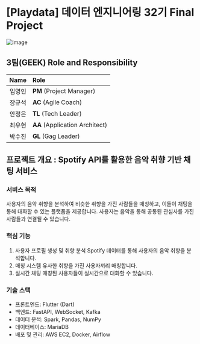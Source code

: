 # [Playdata] 데이터 엔지니어링 32기 Final Project
![image](https://velog.velcdn.com/images/s00zzang/post/42d4f804-8515-421d-b55b-b780c827bc21/image.jpg)


## 3팀(GEEK) Role and Responsibility

| Name | Role |
|:------:|:--------|
| 임영인 | **PM** (Project Manager) |
| 장규석 | **AC** (Agile Coach) |
| 안정은 | **TL** (Tech Leader) |
| 최우현 | **AA** (Application Architect) |
| 박수진 | **GL** (Gag Leader)|


##  프로젝트 개요 : Spotify API를 활용한 음악 취향 기반 채팅 서비스
### 서비스 목적
사용자의 음악 취향을 분석하여 비슷한 취향을 가진 사람들을 매칭하고, 이들이 채팅을 통해 대화할 수 있는 플랫폼을 제공합니다. 사용자는 음악을 통해 공통된 관심사를 가진 사람들과 연결될 수 있습니다.

### 핵심 기능
1. 사용자 프로필 생성 및 취향 분석
  Spotify 데이터를 통해 사용자의 음악 취향을 분석합니다.
2. 매칭 시스템
  유사한 취향을 가진 사용자끼리 매칭합니다.
3. 실시간 채팅
  매칭된 사용자들이 실시간으로 대화할 수 있습니다.

### 기술 스택
- 프론트엔드: Flutter (Dart)
- 백엔드: FastAPI, WebSocket, Kafka
- 데이터 분석: Spark, Pandas, NumPy
- 데이터베이스: MariaDB
- 배포 및 관리: AWS EC2, Docker, Airflow
